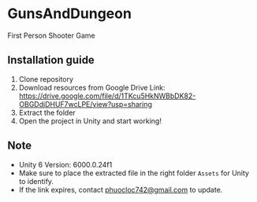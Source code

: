 # GunsAndDungeon
First Person Shooter Game

## Installation guide
1. Clone repository
2. Download resources from Google Drive Link: https://drive.google.com/file/d/1TKcu5HkNWBbDK82-OBGDdjDHUF7wcLPE/view?usp=sharing
3. Extract the folder 
4. Open the project in Unity and start working!

## Note
- Unity 6 Version: 6000.0.24f1
- Make sure to place the extracted file in the right folder `Assets` for Unity to identify.
- If the link expires, contact <phuocloc742@gmail.com> to update.
